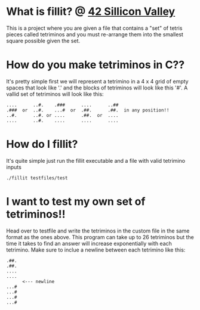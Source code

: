 # What is fillit? @ <a href = "https://www.42.us.org/">42 Sillicon Valley</a>
This is a project where you are given a file that contains a "set" of tetris pieces called tetriminos and you must re-arrange them into the smallest square possible given the set.
# How do you make tetriminos in C??
It's pretty simple first we will represent a tetrimino in a 4 x 4 grid of empty spaces that look like '.' and the blocks of tetriminos will look like this '#'. A vallid set of tetriminos will look like this:

    ....      ..#.    .###      ....      ..##
    .###  or  ..#.    ...#  or  .##.      .##.  in any position!!
    ..#.      ..#. or ....      .##.  or  ....  
    ....      ..#.    ....      ....      ....
 
# How do I fillit?
It's quite simple just run the fillit executable and a file with valid tetrimino inputs

    ./fillit testfiles/test
# I want to test my own set of tetriminos!!
Head over to testfile and write the tetriminos in the custom file in the same format as the ones above. This program can take up to 26 tetriminos but the time it takes to find an answer will increase exponentially with each tetrimino. Make sure to inclue a newline between each tetrimino like this:

    .##.
    .##.
    ....
    ....
          <--- newline
    ...#
    ...#
    ...#
    ...#
